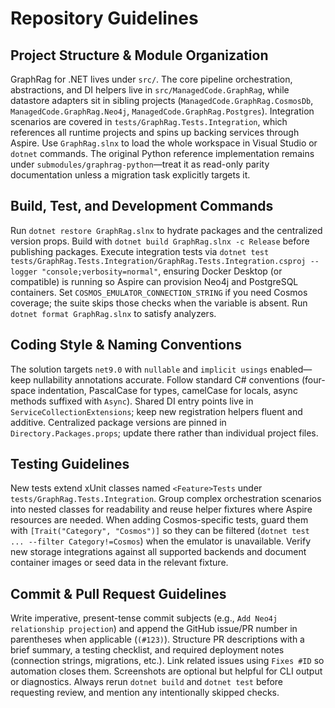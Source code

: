 # Repository Guidelines

## Project Structure & Module Organization
GraphRag for .NET lives under `src/`. The core pipeline orchestration, abstractions, and DI helpers live in `src/ManagedCode.GraphRag`, while datastore adapters sit in sibling projects (`ManagedCode.GraphRag.CosmosDb`, `ManagedCode.GraphRag.Neo4j`, `ManagedCode.GraphRag.Postgres`). Integration scenarios are covered in `tests/GraphRag.Tests.Integration`, which references all runtime projects and spins up backing services through Aspire. Use `GraphRag.slnx` to load the whole workspace in Visual Studio or `dotnet` commands. The original Python reference implementation remains under `submodules/graphrag-python`—treat it as read-only parity documentation unless a migration task explicitly targets it.

## Build, Test, and Development Commands
Run `dotnet restore GraphRag.slnx` to hydrate packages and the centralized version props. Build with `dotnet build GraphRag.slnx -c Release` before publishing packages. Execute integration tests via `dotnet test tests/GraphRag.Tests.Integration/GraphRag.Tests.Integration.csproj --logger "console;verbosity=normal"`, ensuring Docker Desktop (or compatible) is running so Aspire can provision Neo4j and PostgreSQL containers. Set `COSMOS_EMULATOR_CONNECTION_STRING` if you need Cosmos coverage; the suite skips those checks when the variable is absent. Run `dotnet format GraphRag.slnx` to satisfy analyzers.

## Coding Style & Naming Conventions
The solution targets `net9.0` with `nullable` and `implicit usings` enabled—keep nullability annotations accurate. Follow standard C# conventions (four-space indentation, PascalCase for types, camelCase for locals, async methods suffixed with `Async`). Shared DI entry points live in `ServiceCollectionExtensions`; keep new registration helpers fluent and additive. Centralized package versions are pinned in `Directory.Packages.props`; update there rather than individual project files.

## Testing Guidelines
New tests extend xUnit classes named `<Feature>Tests` under `tests/GraphRag.Tests.Integration`. Group complex orchestration scenarios into nested classes for readability and reuse helper fixtures where Aspire resources are needed. When adding Cosmos-specific tests, guard them with `[Trait("Category", "Cosmos")]` so they can be filtered (`dotnet test ... --filter Category!=Cosmos`) when the emulator is unavailable. Verify new storage integrations against all supported backends and document container images or seed data in the relevant fixture.

## Commit & Pull Request Guidelines
Write imperative, present-tense commit subjects (e.g., `Add Neo4j relationship projection`) and append the GitHub issue/PR number in parentheses when applicable (`(#123)`). Structure PR descriptions with a brief summary, a testing checklist, and required deployment notes (connection strings, migrations, etc.). Link related issues using `Fixes #ID` so automation closes them. Screenshots are optional but helpful for CLI output or diagnostics. Always rerun `dotnet build` and `dotnet test` before requesting review, and mention any intentionally skipped checks.
